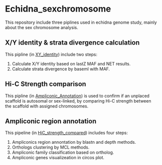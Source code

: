 
# Echidna_sexchromosome

This repository include three piplines used in echidna genome study, mainly about the sex chromosome analysis.  

## X/Y identity & strata divergence calculation

This pipline (in [XY_identity]()) include two steps:  
1. Calculate X/Y identity based on lastZ MAF and NET results.  
2. Calculate strata divergence by baseml with MAF.  

## Hi-C Strength comparison

This pipline (in [Ampliconic_Annotation](https://github.com/Dived-Jin/Echidna_sexchromosome/tree/main/Ampliconic_Annotation)) is used to confirm if an unplaced scaffold is autosomal or sex-linked, by comparing Hi-C strength between the scaffold with assigned chromosomes. 

## Ampliconic region annotation

This pipeline (in [HiC_strength_compared](https://github.com/Dived-Jin/Echidna_sexchromosome/tree/main/HiC_strength_compared)) includes four steps:  
1. Ampliconics region annontation by blastn and depth methods.  
2. Orthologs clustering by MCL methods. 
3. Ampliconic family classification based on ortholog. 
4. Ampliconic genes visualizeation in circos plot.  

